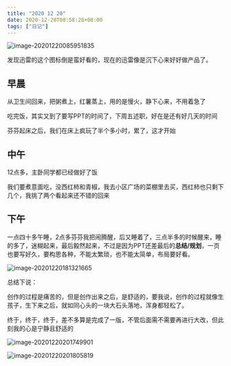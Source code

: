 ```yaml
---
title: "2020 12 20"
date: 2020-12-20T08:58:28+08:00
tags: ["日记"]
---
```


![image-20201220085951835](https://i.loli.net/2020/12/20/9GRlTDmjSBVZzwf.png)

发现迅雷的这个图标倒是蛮好看的，现在的迅雷像是沉下心来好好做产品了。

## 早晨

从卫生间回来，把粥煮上，红薯蒸上，用的是慢火，静下心来，不用着急了

吃完饭，其实又到了要写PPT的时间了，下周五述职，好在是还有好几天的时间

芬芬起床之后，我们在床上疯玩了半个多小时，累了，这才开始

## 中午

12点多，主卧同学都已经做好了饭

我们要煮意面吃，没西红柿和青椒，我去小区广场的菜棚里去买，西红柿也只剩下几个，我挑了两个看起来还不错的回来

## 下午

一点四十多午睡，2点多芬芬我把闹腾醒，后又睡着了，三点半多的时候醒来，睡的多了，迷糊起来，最后毅然起来，不过是因为PPT还差最后的**总结/规划**，一页也要写好久，要构思各种，不能太繁琐，也不能太简单，布局要好看。

![image-20201220181321665](https://i.loli.net/2020/12/20/fkMKTUsL8yzWvDP.png)

总结下说：

创作的过程是痛苦的，但是创作出来之后，是舒适的，要我说，创作的过程就像生孩子，生下来之后，就如同心头的一块大石头落地，浑身都轻松了。

终于，终于，终于，差不多算是完成了一版，不管后面需不需要再进行大改，但此刻我的心是宁静且舒适的

![image-20201220201749901](https://i.loli.net/2020/12/20/ES4xIu8rHfkOjsz.png)

![image-20201220201805819](https://i.loli.net/2020/12/20/9Z71nG4raoNde5X.png)